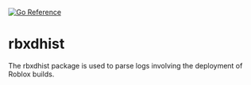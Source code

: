 [![Go Reference](https://pkg.go.dev/badge/github.com/robloxapi/rbxdhist.svg)](https://pkg.go.dev/github.com/robloxapi/rbxdhist)

# rbxdhist

The rbxdhist package is used to parse logs involving the deployment of Roblox
builds.
